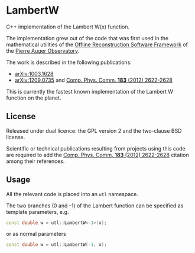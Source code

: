LambertW
========

C++ implementation of the Lambert W(x) function.

The implementation grew out of the code that was first used in the mathematical
utilities of the [Offline Reconstruction Software
Framework](http://arxiv.org/abs/0707.1652) of the [Pierre Auger
Observatory](http://www.auger.org).

The work is described in the following publications:
* [arXiv:1003.1628](http://arxiv.org/abs/1003.1628)
* [arXiv:1209.0735](http://arxiv.org/abs/1209.0735) and [Comp. Phys. Comm. **183** (2012) 2622-2628](http://dx.doi.org/10.1016/j.cpc.2012.07.008)

This is currently the fastest known implementation of the Lambert W function on the planet.


## License

Released under dual licence: the GPL version 2 and the two-clause BSD license.

Scientific or technical publications resulting from projects using this code are required to add the [Comp. Phys. Comm. **183** (2012) 2622-2628](http://dx.doi.org/10.1016/j.cpc.2012.07.008) citation among their references.



## Usage

All the relevant code is placed into an `utl` namespace.

The two branches (0 and -1) of the Lambert function can be specified as template parameters, e.g.
```C++
const double w = utl::LambertW<-1>(x);
```
or as normal parameters
```C++
const double w = utl::LambertW(-1, x);
```
